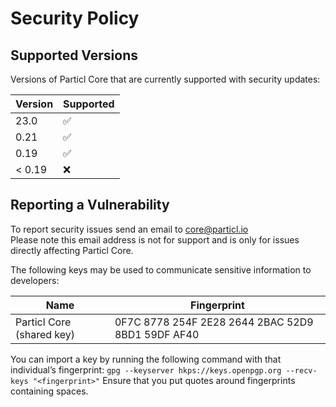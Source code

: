 # Security Policy

## Supported Versions

Versions of Particl Core that are currently supported with security updates:

| Version | Supported          |
| ------- | ------------------ |
| 23.0    | :white_check_mark: |
| 0.21    | :white_check_mark: |
| 0.19    | :white_check_mark: |
| < 0.19  | :x:                |

## Reporting a Vulnerability

To report security issues send an email to core@particl.io \
Please note this email address is not for support and is only for issues directly affecting Particl Core.


The following keys may be used to communicate sensitive information to developers:

| Name | Fingerprint |
|------|-------------|
| Particl Core (shared key) | 0F7C 8778 254F 2E28 2644  2BAC 52D9 8BD1 59DF AF40 |

You can import a key by running the following command with that individual’s fingerprint: `gpg --keyserver hkps://keys.openpgp.org --recv-keys "<fingerprint>"` Ensure that you put quotes around fingerprints containing spaces.

